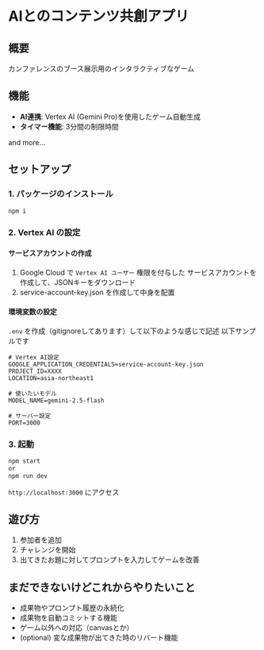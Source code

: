 # AIとのコンテンツ共創アプリ

## 概要

カンファレンスのブース展示用のインタラクティブなゲーム

## 機能

- **AI連携**: Vertex AI (Gemini Pro)を使用したゲーム自動生成
- **タイマー機能**: 3分間の制限時間

and more...

## セットアップ

### 1. パッケージのインストール

```bash
npm i
```

### 2. Vertex AI の設定

#### サービスアカウントの作成

1. Google Cloud で `Vertex AI ユーザー` 権限を付与した サービスアカウントを作成して、JSONキーをダウンロード
2. service-account-key.json を作成して中身を配置


#### 環境変数の設定

`.env` を作成（gitignoreしてあります）して以下のような感じで記述
以下サンプルです

```env
# Vertex AI設定
GOOGLE_APPLICATION_CREDENTIALS=service-account-key.json
PROJECT_ID=XXXX
LOCATION=asia-northeast1

# 使いたいモデル
MODEL_NAME=gemini-2.5-flash

# サーバー設定
PORT=3000
```

### 3. 起動

```bash
npm start
or 
npm run dev
```

`http://localhost:3000` にアクセス

## 遊び方
1. 参加者を追加
2. チャレンジを開始
3. 出てきたお題に対してプロンプトを入力してゲームを改善

## まだできないけどこれからやりたいこと
- 成果物やプロンプト履歴の永続化
- 成果物を自動コミットする機能
- ゲーム以外への対応（canvasとか）
- (optional) 変な成果物が出てきた時のリバート機能
